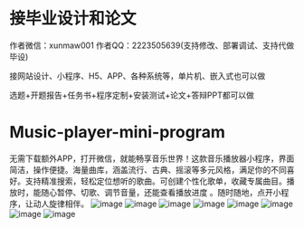 # 接毕业设计和论文
作者微信：xunmaw001  作者QQ：2223505639(支持修改、部署调试、支持代做毕设)

接网站设计、小程序、H5、APP、各种系统等，单片机、嵌入式也可以做

选题+开题报告+任务书+程序定制+安装测试+论文+答辩PPT都可以做
# Music-player-mini-program
无需下载额外APP，打开微信，就能畅享音乐世界！这款音乐播放器小程序，界面简洁，操作便捷。海量曲库，涵盖流行、古典、摇滚等多元风格，满足你的不同喜好。支持精准搜索，轻松定位想听的歌曲。可创建个性化歌单，收藏专属曲目。播放时，能随心暂停、切歌、调节音量，还能查看播放进度 。随时随地，点开小程序，让动人旋律相伴。 
![image](https://github.com/user-attachments/assets/f7d48fa4-3468-4b5c-9820-7fd99da3d6b7)
![image](https://github.com/user-attachments/assets/2451322a-ab04-40d1-b6cb-5f04ec436941)
![image](https://github.com/user-attachments/assets/e208c523-305f-46ff-9182-238ce758bcc4)
![image](https://github.com/user-attachments/assets/ceb3f93f-dffd-496a-b873-4f8738383bc7)
![image](https://github.com/user-attachments/assets/b9dd506a-e10c-4e4e-82af-d69ffea169e5)
![image](https://github.com/user-attachments/assets/6ce9c944-3ec3-47a8-a137-36cccca86cca)
![image](https://github.com/user-attachments/assets/92dc4401-e3e7-4003-928b-20a76f4bbb60)
![image](https://github.com/user-attachments/assets/d754da47-df89-44b6-825f-6f4c8e4d76f5)
